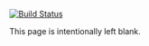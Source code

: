 [![Build Status](https://travis-ci.com/kylinroc/Phanpy.svg?branch=master)](https://travis-ci.com/kylinroc/Phanpy)

This page is intentionally left blank.
